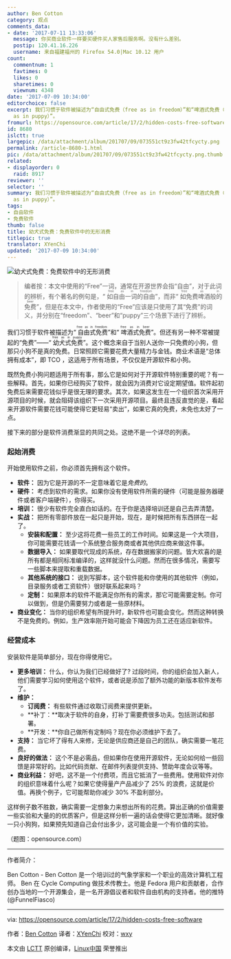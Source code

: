 ```yaml
---
author: Ben Cotton
category: 观点
comments_data:
- date: '2017-07-11 13:33:06'
  message: 你买商业软件一样要买硬件买人家售后服务啊。没有什么差别。
  postip: 120.41.16.226
  username: 来自福建福州的 Firefox 54.0|Mac 10.12 用户
count:
  commentnum: 1
  favtimes: 0
  likes: 0
  sharetimes: 0
  viewnum: 4348
date: '2017-07-09 10:34:00'
editorchoice: false
excerpt: 我们习惯于软件被描述为“自由式免费（free as in freedom）”和“啤酒式免费（free as in beer）”。但还有另一种不常被提起的“免费”——“幼犬式免费（free
  as in puppy）”。
fromurl: https://opensource.com/article/17/2/hidden-costs-free-software
id: 8680
islctt: true
largepic: /data/attachment/album/201707/09/073551ct9z3fw42tfcycty.png
permalink: /article-8680-1.html
pic: /data/attachment/album/201707/09/073551ct9z3fw42tfcycty.png.thumb.jpg
related:
- displayorder: 0
  raid: 8917
reviewer: ''
selector: ''
summary: 我们习惯于软件被描述为“自由式免费（free as in freedom）”和“啤酒式免费（free as in beer）”。但还有另一种不常被提起的“免费”——“幼犬式免费（free
  as in puppy）”。
tags:
- 自由软件
- 免费软件
thumb: false
title: 幼犬式免费：免费软件中的无形消费
titlepic: true
translator: XYenChi
updated: '2017-07-09 10:34:00'
---
```


![幼犬式免费：免费软件中的无形消费](/data/attachment/album/201707/09/073551ct9z3fw42tfcycty.png "幼犬式免费: 免费软件中的无形消费")



> 
> 编者按：本文中使用的“Free”一词，通常在开源世界会指“自由”，对于此词的辨析，有个著名的例句是，“<ruby> 如自由一词的自由 <rp>  （ </rp> <rt>  free as in freedom </rt> <rp>  ） </rp></ruby>”，而非“<ruby> 如免费啤酒般的免费 <rp>  （ </rp> <rt>  free as in beer </rt> <rp>  ） </rp></ruby>”，但是在本文中，作者使用的“Free”应该是只使用了其“免费”的词义，并分别在“freedom”、“beer”和“puppy”三个场景下进行了辨析。
> 
> 
> 


我们习惯于软件被描述为“<ruby> 自由式免费 <rt>  free as in freedom </rt></ruby>”和“<ruby> 啤酒式免费 <rt>  free as in beer </rt></ruby>”。但还有另一种不常被提起的“免费”——“<ruby> 幼犬式免费 <rt>  free as in puppy </rt></ruby>”。这个概念来自于当别人送你一只免费的小狗，但那只小狗不是真的免费。日常照顾它需要花费大量精力与金钱。商业术语是“总体拥有成本”，即 TCO ，这适用于所有场景，不仅仅是开源软件和小狗。


既然免费小狗问题适用于所有事，那么它是如何对于开源软件特别重要的呢？有一些解释。首先，如果你已经购买了软件，就会因为消费对它设定期望值。软件起初免费后来需要花钱似乎是很无理的要求。其次，如果这发生在一个组织首次采用开源项目的时候，就会阻碍该组织下一次采用开源项目。最终且违反直觉的是，看起来开源软件需要花钱可能使得它更轻易“卖出”，如果它真的免费，未免也太好了一点。


接下来的部分是软件消费渐显的共同之处。这绝不是一个详尽的列表。


### 起始消费


开始使用软件之前，你必须首先拥有这个软件。


* **软件：** 因为它是开源的不一定意味着它是*免费的*。
* **硬件：** 考虑到软件的需求。如果你没有使用软件所需的硬件（可能是服务器硬件或者客户端硬件），你得买。
* **培训：** 很少有软件完全直白如话的。在于你是选择培训还是自己去弄清楚。
* **实战：** 把所有零部件放在一起只是开始，现在，是时候把所有东西拼在一起了。
	+ **安装和配置：** 至少这将花费一些员工的工作时间。如果这是一个大项目，你可能需要花钱请一个系统整合服务商或者其他供应商来做这件事。
	+ **数据导入：** 如果要取代现成的系统，存在数据搬家的问题。皆大欢喜的是所有都是相同标准编译的，这样就没什么问题。然而在很多情况，需要写一些脚本来提取和重载数据。
	+ **其他系统的接口：** 说到写脚本，这个软件能和你使用的其他软件（例如，目录服务或者工资软件）很好联系起来吗？
	+ **定制：** 如果原本的软件不能满足你所有的需求，那它可能需要定制。你可以做到，但是仍需要努力或者是一些原材料。
* **商业变化：** 当你的组织希望有所提升时，新软件也可能会变化。然而这种转换不是免费的。例如，生产效率刚开始可能会下降因为员工还在适应新软件。


### 经营成本


安装软件是简单部分，现在你得使用它。


* **更多培训：** 什么，你认为我们已经做好了? 过段时间，你的组织会加入新人，他们需要学习如何使用这个软件，或者说是添加了额外功能的新版本软件发布了。
* **维护：**
	+ **订阅费：** 有些软件通过收取订阅费来提供更新。
	+ **补丁：**取决于软件的自身，打补丁需要费很多功夫。包括测试和部署。
	+ **开发：**你自己做所有定制吗？现在你必须维护下去了。
* **支持：** 当它坏了得有人来修，无论是供应商还是自己的团队，确实需要一笔花费。
* **良好的做法：** 这个不是必需品，但如果你在使用开源软件，无论如何给一些回馈是非常好的。比如代码贡献、在邮件列表提供支持、赞助年度会议等等。
* **商业利益：** 好吧，这不是一个付费项，而且它抵消了一些费用。使用软件对你的组织意味着什么呢？如果它使得量产产品减少了 25% 的浪费，这就是价值。再换个例子，它可能帮助你减少 30% 不盈利部分。


这样例子数不胜数，确实需要一定想象力来想出所有的花费。算出正确的价值需要一些实验和大量的的优质客户，但是这样分析一遍的话会使得它更加清晰。就好像一只小狗狗，如果预先知道自己会付出多少，这可能会是一个有价值的实验。


（题图：opensource.com）




---


作者简介：


Ben Cotton - Ben Cotton 是一个培训过的气象学家和一个职业的高效计算机工程师。 Ben 在 Cycle Computing 做技术传教士。他是 Fedora 用户和贡献者，合作创办当地的一个开源集会，是一名开源倡议者和软件自由机构的支持者。他的推特 (@FunnelFiasco)




---


via: <https://opensource.com/article/17/2/hidden-costs-free-software>


作者：[Ben Cotton](https://opensource.com/users/bcotton) 译者：[XYenChi](https://github.com/XYenChi) 校对：[wxy](https://github.com/wxy)


本文由 [LCTT](https://github.com/LCTT/TranslateProject) 原创编译，[Linux中国](https://linux.cn/) 荣誉推出
